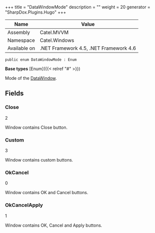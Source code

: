 

+++
title = "DataWindowMode" 
description = ""
weight = 20
generator = "SharpDox.Plugins.Hugo"
+++

Name|Value
---|---
Assembly|Catel.MVVM
Namespace|Catel.Windows
Available on|.NET Framework 4.5, .NET Framework 4.6

```
public enum DataWindowMode : Enum
```

**Base types**
[Enum]({{&lt; relref "#" &gt;}})

Mode of the [DataWindow](#).

## Fields

### Close

2

Window contains Close button.

### Custom

3

Window contains custom buttons.

### OkCancel

0

Window contains OK and Cancel buttons.

### OkCancelApply

1

Window contains OK, Cancel and Apply buttons.


